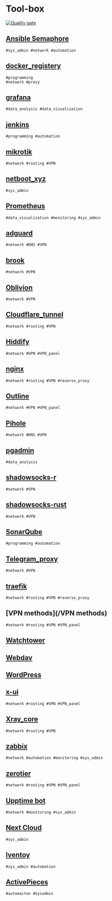 # Tool-box

[![Quality gate](https://sonarqube.newage.rest/api/project_badges/quality_gate?project=BIGboss248_Tool-box_c35a6abf-1688-453c-af4f-ef2185550d6e&token=sqb_4af6a2b13e639389b726eeae8945bdc576752c91)](https://sonarqube.newage.rest/dashboard?id=BIGboss248_Tool-box_c35a6abf-1688-453c-af4f-ef2185550d6e)

## [Ansible Semaphore](/Ansible%20semaphore/)

    #sys_admin #network #automation

## [docker_registery](/docker_registery)

    #programming
    #network #proxy

## [grafana](/grafana/)

    #data_analysis #data_visualization

## [jenkins](/jenkins/)

    #programming #automation

## [mikrotik](/mikrotik/)

    #network #routing #VPN

## [netboot_xyz](/netboot_xyz)

    #sys_admin

## [Prometheus](/Prometheus)

    #data_visualization #monitoring #sys_admin

## [adguard](/adguard)

    #network #DNS #VPN

## [brook](/Brook/)

    #network #VPN

## [Oblivion](/Oblivion/)

    #network #VPN

## [Cloudflare_tunnel](/Cloudflare_tunnel)

    #network #routing #VPN

## [Hiddify](/Hiddify/)

    #network #VPN #VPN_panel

## [nginx](/nginx/)

    #network #routing #VPN #reverse_proxy

## [Outline](/Outline/)

    #network #VPN #VPN_panel

## [Pihole](/Pihole/)

    #network #DNS #VPN

## [pgadmin](/pgadmin/)

    #data_analysis

## [shadowsocks-r](/shadowsocks-r)

    #network #VPN

## [shadowsocks-rust](/shadowsocks-rust)

    #network #VPN

## [SonarQube](/SonarQube)

    #programming #automation

## [Telegram_proxy](/Telegram_proxy)

    #network #VPN

## [traefik](/traefik)

    #network #routing #VPN #reverse_proxy

## [VPN methods](/VPN methods)

    #network #routing #VPN #VPN_panel

## [Watchtower](/Watchtower)

## [Webdav](/Webdav)

## [WordPress](/WordPress)

## [x-ui](/x-ui)

    #network #routing #VPN #VPN_panel

## [Xray_core](/Xray_core)

    #network #routing #VPN

## [zabbix](/zabbix)

    #network #automation #monitoring #sys_admin

## [zerotier](/zerotier)

    #network #routing #VPN #VPN_panel

## [Upptime bot](/Upptime%20bot/)

    #network #monitoring #sys_admin

## [Next Cloud](/next_cloud/)

    #sys_admin

## [Iventoy](/iventoy/)

    #sys_admin #automation

## [ActivePieces](/activepieces/)

    #automaiton #Sysadmin
